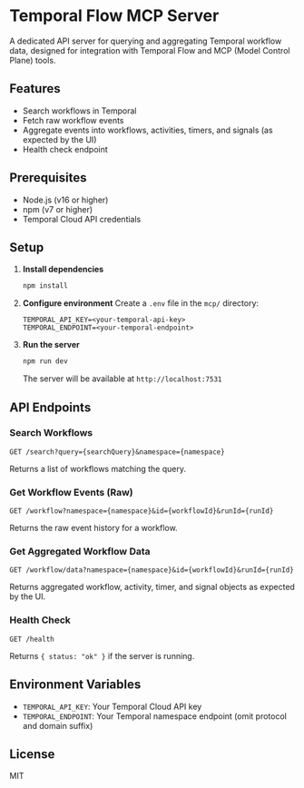 # Temporal Flow MCP Server

A dedicated API server for querying and aggregating Temporal workflow data, designed for integration with Temporal Flow and MCP (Model Control Plane) tools.

## Features

- Search workflows in Temporal
- Fetch raw workflow events
- Aggregate events into workflows, activities, timers, and signals (as expected by the UI)
- Health check endpoint

## Prerequisites

- Node.js (v16 or higher)
- npm (v7 or higher)
- Temporal Cloud API credentials

## Setup

1. **Install dependencies**
   ```bash
   npm install
   ```
2. **Configure environment**
   Create a `.env` file in the `mcp/` directory:
   ```env
   TEMPORAL_API_KEY=<your-temporal-api-key>
   TEMPORAL_ENDPOINT=<your-temporal-endpoint>
   ```
3. **Run the server**
   ```bash
   npm run dev
   ```
   The server will be available at `http://localhost:7531`

## API Endpoints

### Search Workflows

```
GET /search?query={searchQuery}&namespace={namespace}
```

Returns a list of workflows matching the query.

### Get Workflow Events (Raw)

```
GET /workflow?namespace={namespace}&id={workflowId}&runId={runId}
```

Returns the raw event history for a workflow.

### Get Aggregated Workflow Data

```
GET /workflow/data?namespace={namespace}&id={workflowId}&runId={runId}
```

Returns aggregated workflow, activity, timer, and signal objects as expected by the UI.

### Health Check

```
GET /health
```

Returns `{ status: "ok" }` if the server is running.

## Environment Variables

- `TEMPORAL_API_KEY`: Your Temporal Cloud API key
- `TEMPORAL_ENDPOINT`: Your Temporal namespace endpoint (omit protocol and domain suffix)

## License

MIT
